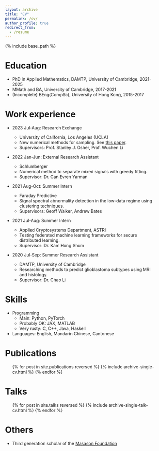 ```yaml
---
layout: archive
title: "CV"
permalink: /cv/
author_profile: true
redirect_from:
  - /resume
---
```


{% include base_path %}

Education
======
* PhD in Applied Mathematics, DAMTP, University of Cambridge, 2021-2025
* MMath and BA, University of Cambridge, 2017-2021
* (Incomplete) BEng(CompSc), University of Hong Kong, 2015-2017
<!-- * B.S. in GitHub, GitHub University, 2012 -->

Work experience
======
* 2023 Jul-Aug: Research Exchange
  * University of California, Los Angeles (UCLA)
  * New numerical methods for sampling. See [this paper](https://arxiv.org/abs/2308.14945).
  * Supervisors: Prof. Stanley J. Osher, Prof. Wuchen Li

* 2022 Jan-Jun: External Research Assistant
  * Schlumberger
  * Numerical method to separate mixed signals with greedy fitting.
  * Supervisor: Dr. Can Evren Yarman

* 2021 Aug-Oct: Summer Intern
  * Faraday Predictive
  * Signal spectral abnormality detection in the low-data regime using clustering techniques.
  * Supervisors: Geoff Walker, Andrew Bates

* 2021 Jul-Aug: Summer Intern
  * Applied Cryptosystems Department, ASTRI
  * Testing federated machine learning frameworks for secure distributed learning.
  * Supervisor: Dr. Kam Hong Shum

* 2020 Jul-Sep: Summer Research Assistant
  * DAMTP, University of Cambridge
  * Researching methods to predict glioblastoma subtypes using MRI and histology.
  * Supervisor: Dr. Chao Li
  
Skills
======
* Programming
  * Main: Python, PyTorch
  * Probably OK: JAX, MATLAB
  * Very rusty: C, C++, Java, Haskell
* Languages: English, Mandarin Chinese, Cantonese

Publications
======
  <ul>{% for post in site.publications reversed %}
    {% include archive-single-cv.html %}
  {% endfor %}</ul>
  
Talks
======
  <ul>{% for post in site.talks reversed %}
    {% include archive-single-talk-cv.html  %}
  {% endfor %}</ul>
  
<!-- Teaching
======
  <ul>{% for post in site.teaching reversed %}
    {% include archive-single-cv.html %}
  {% endfor %}</ul> -->
  
Others
======
* Third generation scholar of the [Masason Foundation](https://masason-foundation.org/en/)
